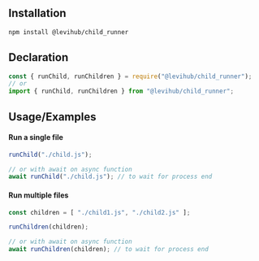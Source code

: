 ## Installation
```bash
npm install @levihub/child_runner
```

## Declaration
```javascript
const { runChild, runChildren } = require("@levihub/child_runner");
// or
import { runChild, runChildren } from "@levihub/child_runner";
```

## Usage/Examples

#### Run a single file
```javascript
runChild("./child.js");

// or with await on async function
await runChild("./child.js"); // to wait for process end
```

#### Run multiple files
```javascript
const children = [ "./child1.js", "./child2.js" ];

runChildren(children);

// or with await on async function
await runChildren(children); // to wait for process end
```